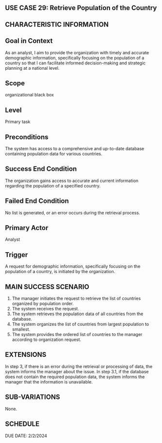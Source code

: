 USE CASE 29: Retrieve   Population of the Country
---------------------------------

CHARACTERISTIC INFORMATION
------------------------------------------------------------------

Goal in Context
---------------------------------

As an analyst, I aim to provide the organization with timely and accurate demographic information, specifically focusing on the population of a country so that I can facilitate informed decision-making and strategic planning at a national level.


Scope
---------------------------------

organizational black box


Level
---------------------------------

Primary task


Preconditions
---------------------------------

The system has access to a comprehensive and up-to-date database containing population data for various countries.



Success End Condition
---------------------------------

The organization gains access to accurate and current information regarding the population of a specified country.


Failed End Condition
---------------------------------

No list is generated, or an error occurs during the retrieval process.

Primary Actor  
---------------------------------

Analyst

Trigger
---------------------------------

A request for demographic information, specifically focusing on the population of a country, is initiated by the organization.


MAIN SUCCESS SCENARIO
---------------------------------

1. The manager initiates the request to retrieve the list of countries organized by population order.
2. The system receives the request.
3. The system retrieves the population data of all countries from the database.
4. The system organizes the list of countries from largest population to smallest.
5. The system provides the ordered list of countries to the manager according to organization request. 


EXTENSIONS
---------------------------------

In step 3, if there is an error during the retrieval or processing of data, the system informs the manager about the issue.
In step 3.1, if the database does not contain the required population data, the system informs the manager that the information is unavailable.



SUB-VARIATIONS
---------------------------------

None.


SCHEDULE
---------------------------------

DUE DATE: 2/2/2024
